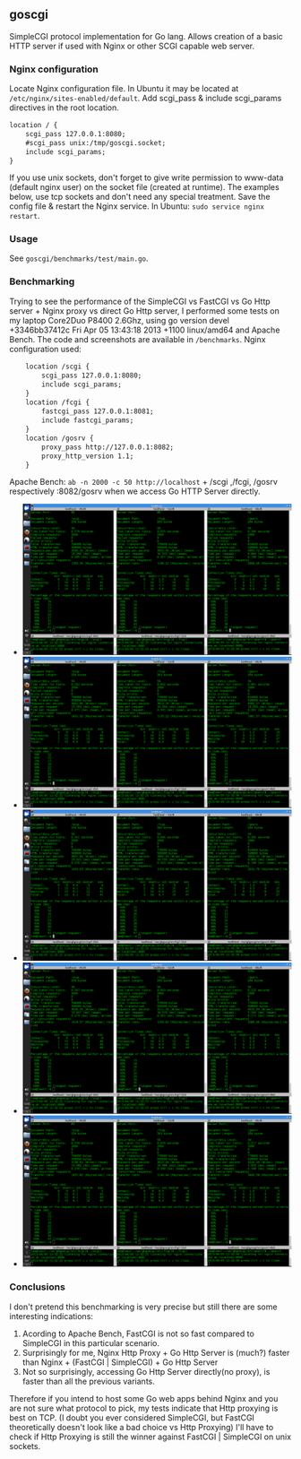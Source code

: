## goscgi

SimpleCGI protocol implementation for Go lang. Allows creation of a basic HTTP server if used with Nginx or other SCGI capable web server.

### Nginx configuration

Locate Nginx configuration file. In Ubuntu it may be located at `/etc/nginx/sites-enabled/default`.
Add scgi_pass & include scgi_params directives in the root location.
~~~
location / {
	scgi_pass 127.0.0.1:8080;
	#scgi_pass unix:/tmp/goscgi.socket;
	include scgi_params;
}
~~~
If you use unix sockets, don't forget to give write permission
to www-data (default nginx user) on the socket file (created at runtime).
The examples below, use tcp sockets and don't need any special treatment.
Save the config file & restart the Nginx service. In Ubuntu: `sudo service nginx restart`.

### Usage

See `goscgi/benchmarks/test/main.go`.

### Benchmarking

Trying to see the performance of the SimpleCGI vs FastCGI vs Go Http server + Nginx proxy vs direct Go Http server,
 I performed some tests on my laptop Core2Duo P8400 2.6Ghz, using go version devel +3346bb37412c Fri Apr 05 13:43:18 2013 +1100 linux/amd64 and Apache Bench.
The code and screenshots are available in `/benchmarks`.
Nginx configuration used:
~~~
	location /scgi {
		scgi_pass 127.0.0.1:8080;
        include scgi_params;
    }
    location /fcgi {
        fastcgi_pass 127.0.0.1:8081;
        include fastcgi_params;
    }
    location /gosrv {
        proxy_pass http://127.0.0.1:8082;
        proxy_http_version 1.1;
    }
~~~ 
Apache Bench: `ab -n 2000 -c 50 http://localhost` + /scgi ,/fcgi, /gosrv respectively :8082/gosrv when we access Go HTTP Server directly.

*    ![SCGI vs FCGI vs proxied Go http server 1](https://github.com/leeview/goscgi/blob/master/benchmarks/ApacheBench_scgi_fcgi_gosrv_with_proxy1.png)
*    ![SCGI vs FCGI vs proxied Go http server 2](https://github.com/leeview/goscgi/blob/master/benchmarks/ApacheBench_scgi_fcgi_gosrv_with_proxy2.png)
*    ![SCGI vs FCGI vs proxied Go http server 3](https://github.com/leeview/goscgi/blob/master/benchmarks/ApacheBench_scgi_fcgi_gosrv_with_proxy3.png)
*    ![SCGI vs FCGI vs direct Go http server 1](https://github.com/leeview/goscgi/blob/master/benchmarks/ApacheBench_scgi_fcgi_gosrv_with_no_proxy1.png)
*    ![SCGI vs FCGI vs direct Go http server 2](https://github.com/leeview/goscgi/blob/master/benchmarks/ApacheBench_scgi_fcgi_gosrv_with_no_proxy2.png)

### Conclusions

I don't pretend this benchmarking is very precise but still there are some interesting indications:
1.    Acording to Apache Bench, FastCGI is not so fast compared to SimpleCGI in this particular scenario.
2.    Surprisingly for me, Nginx Http Proxy + Go Http Server is (much?) faster than Nginx + (FastCGI | SimpleCGI) + Go Http Server
3.    Not so surprisingly, accessing Go Http Server directly(no proxy), is faster than all the previous variants.

Therefore if you intend to host some Go web apps behind Nginx and you are not sure what protocol to pick,
 my tests indicate that Http proxying is best on TCP.
 (I doubt you ever considered SimpleCGI, but FastCGI theoretically doesn't look like a bad choice vs Http Proxying)
 I'll have to check if Http Proxying is still the winner against FastCGI | SimpleCGI on unix sockets.

